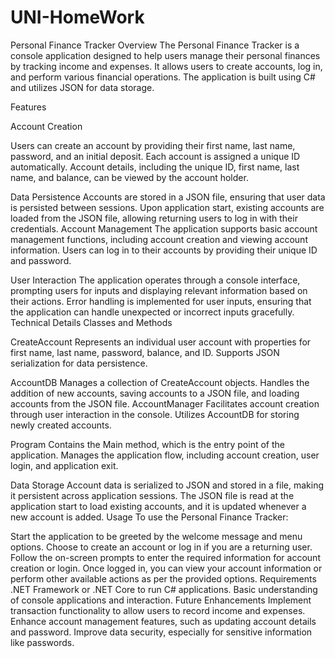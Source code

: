 # UNI-HomeWork


Personal Finance Tracker
Overview
The Personal Finance Tracker is a console application designed to help users manage their personal finances by tracking income and expenses. It allows users to create accounts, log in, and perform various financial operations. The application is built using C# and utilizes JSON for data storage.

Features

Account Creation

Users can create an account by providing their first name, last name, password, and an initial deposit.
Each account is assigned a unique ID automatically.
Account details, including the unique ID, first name, last name, and balance, can be viewed by the account holder.


Data Persistence
Accounts are stored in a JSON file, ensuring that user data is persisted between sessions.
Upon application start, existing accounts are loaded from the JSON file, allowing returning users to log in with their credentials.
Account Management
The application supports basic account management functions, including account creation and viewing account information.
Users can log in to their accounts by providing their unique ID and password.


User Interaction
The application operates through a console interface, prompting users for inputs and displaying relevant information based on their actions.
Error handling is implemented for user inputs, ensuring that the application can handle unexpected or incorrect inputs gracefully.
Technical Details
Classes and Methods


CreateAccount
Represents an individual user account with properties for first name, last name, password, balance, and ID.
Supports JSON serialization for data persistence.


AccountDB
Manages a collection of CreateAccount objects.
Handles the addition of new accounts, saving accounts to a JSON file, and loading accounts from the JSON file.
AccountManager
Facilitates account creation through user interaction in the console.
Utilizes AccountDB for storing newly created accounts.


Program
Contains the Main method, which is the entry point of the application.
Manages the application flow, including account creation, user login, and application exit.


Data Storage
Account data is serialized to JSON and stored in a file, making it persistent across application sessions.
The JSON file is read at the application start to load existing accounts, and it is updated whenever a new account is added.
Usage
To use the Personal Finance Tracker:

Start the application to be greeted by the welcome message and menu options.
Choose to create an account or log in if you are a returning user.
Follow the on-screen prompts to enter the required information for account creation or login.
Once logged in, you can view your account information or perform other available actions as per the provided options.
Requirements
.NET Framework or .NET Core to run C# applications.
Basic understanding of console applications and interaction.
Future Enhancements
Implement transaction functionality to allow users to record income and expenses.
Enhance account management features, such as updating account details and password.
Improve data security, especially for sensitive information like passwords.